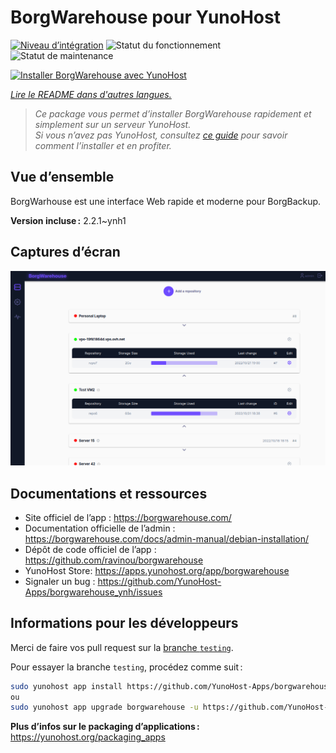 <!--
Nota bene : ce README est automatiquement généré par <https://github.com/YunoHost/apps/tree/master/tools/readme_generator>
Il NE doit PAS être modifié à la main.
-->

# BorgWarehouse pour YunoHost

[![Niveau d’intégration](https://dash.yunohost.org/integration/borgwarehouse.svg)](https://dash.yunohost.org/appci/app/borgwarehouse) ![Statut du fonctionnement](https://ci-apps.yunohost.org/ci/badges/borgwarehouse.status.svg) ![Statut de maintenance](https://ci-apps.yunohost.org/ci/badges/borgwarehouse.maintain.svg)

[![Installer BorgWarehouse avec YunoHost](https://install-app.yunohost.org/install-with-yunohost.svg)](https://install-app.yunohost.org/?app=borgwarehouse)

*[Lire le README dans d'autres langues.](./ALL_README.md)*

> *Ce package vous permet d’installer BorgWarehouse rapidement et simplement sur un serveur YunoHost.*  
> *Si vous n’avez pas YunoHost, consultez [ce guide](https://yunohost.org/install) pour savoir comment l’installer et en profiter.*

## Vue d’ensemble

BorgWarhouse est une interface Web rapide et moderne pour BorgBackup.

**Version incluse :** 2.2.1~ynh1

## Captures d’écran

![Capture d’écran de BorgWarehouse](./doc/screenshots/screenshot.png)

## Documentations et ressources

* Site officiel de l’app : <https://borgwarehouse.com/>
* Documentation officielle de l’admin : <https://borgwarehouse.com/docs/admin-manual/debian-installation/>
* Dépôt de code officiel de l’app : <https://github.com/ravinou/borgwarehouse>
* YunoHost Store: <https://apps.yunohost.org/app/borgwarehouse>
* Signaler un bug : <https://github.com/YunoHost-Apps/borgwarehouse_ynh/issues>

## Informations pour les développeurs

Merci de faire vos pull request sur la [branche `testing`](https://github.com/YunoHost-Apps/borgwarehouse_ynh/tree/testing).

Pour essayer la branche `testing`, procédez comme suit :

```bash
sudo yunohost app install https://github.com/YunoHost-Apps/borgwarehouse_ynh/tree/testing --debug
ou
sudo yunohost app upgrade borgwarehouse -u https://github.com/YunoHost-Apps/borgwarehouse_ynh/tree/testing --debug
```

**Plus d’infos sur le packaging d’applications :** <https://yunohost.org/packaging_apps>
